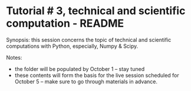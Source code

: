 # Tutorial # 3, technical and scientific computation - README

Synopsis: this session concerns the topic of technical and scientific computations with Python, especially, Numpy & Scipy.

Notes:

+   the folder will be populated by October 1 – stay tuned
+   these contents will form the basis for the live session scheduled for    October 5 – make sure to go through materials in advance.
